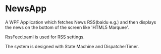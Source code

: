 # NewsApp
   A WPF Application which fetches News RSS(baidu e.g.) and then displays the news on the bottom of the screen like 'HTML5 Marquee'.
   
   RssFeed.xaml is used for RSS settings.
   
   The system is designed with State Machine and DispatcherTimer.
